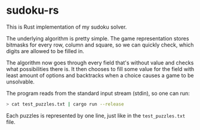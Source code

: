 # sudoku-rs
This is Rust implementation of my sudoku solver.

The underlying algorithm is pretty simple.
The game representation stores bitmasks for every row, column and square,
so we can quickly check, which digits are allowed to be filled in.

The algorithm now goes through every field that's without value
and checks what possibilities there is. It then chooses to fill
some value for the field with least amount of options and backtracks
when a choice causes a game to be unsolvable.

The program reads from the standard input stream (stdin), so
one can run:

```sh
> cat test_puzzles.txt | cargo run --release
```

Each puzzles is represented by one line, just like in the `test_puzzles.txt` file.

